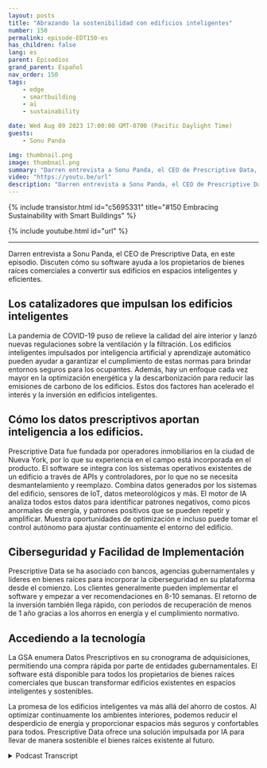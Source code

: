 ```yaml
---
layout: posts
title: "Abrazando la sostenibilidad con edificios inteligentes"
number: 150
permalink: episode-EDT150-es
has_children: false
lang: es
parent: Episodios
grand_parent: Español
nav_order: 150
tags:
    - edge
    - smartbuilding
    - ai
    - sustainability

date: Wed Aug 09 2023 17:00:00 GMT-0700 (Pacific Daylight Time)
guests:
    - Sonu Panda

img: thumbnail.png
image: thumbnail.png
summary: "Darren entrevista a Sonu Panda, el CEO de Prescriptive Data, en este episodio. Discuten cómo su software ayuda a los propietarios de bienes raíces comerciales a convertir sus edificios en espacios inteligentes y eficientes."
video: "https://youtu.be/url"
description: "Darren entrevista a Sonu Panda, el CEO de Prescriptive Data, en este episodio. Discuten cómo su software ayuda a los propietarios de bienes raíces comerciales a convertir sus edificios en espacios inteligentes y eficientes."
---
```


<div>
{% include transistor.html id="c5695331" title="#150 Embracing Sustainability with Smart Buildings" %}

{% include youtube.html id="url" %}
</div>

---

Darren entrevista a Sonu Panda, el CEO de Prescriptive Data, en este episodio. Discuten cómo su software ayuda a los propietarios de bienes raíces comerciales a convertir sus edificios en espacios inteligentes y eficientes.

## Los catalizadores que impulsan los edificios inteligentes

La pandemia de COVID-19 puso de relieve la calidad del aire interior y lanzó nuevas regulaciones sobre la ventilación y la filtración. Los edificios inteligentes impulsados por inteligencia artificial y aprendizaje automático pueden ayudar a garantizar el cumplimiento de estas normas para brindar entornos seguros para los ocupantes. Además, hay un enfoque cada vez mayor en la optimización energética y la descarbonización para reducir las emisiones de carbono de los edificios. Estos dos factores han acelerado el interés y la inversión en edificios inteligentes.

## Cómo los datos prescriptivos aportan inteligencia a los edificios.

Prescriptive Data fue fundada por operadores inmobiliarios en la ciudad de Nueva York, por lo que su experiencia en el campo está incorporada en el producto. El software se integra con los sistemas operativos existentes de un edificio a través de APIs y controladores, por lo que no se necesita desmantelamiento y reemplazo. Combina datos generados por los sistemas del edificio, sensores de IoT, datos meteorológicos y más. El motor de IA analiza todos estos datos para identificar patrones negativos, como picos anormales de energía, y patrones positivos que se pueden repetir y amplificar. Muestra oportunidades de optimización e incluso puede tomar el control autónomo para ajustar continuamente el entorno del edificio.

## Ciberseguridad y Facilidad de Implementación

Prescriptive Data se ha asociado con bancos, agencias gubernamentales y líderes en bienes raíces para incorporar la ciberseguridad en su plataforma desde el comienzo. Los clientes generalmente pueden implementar el software y empezar a ver recomendaciones en 8-10 semanas. El retorno de la inversión también llega rápido, con períodos de recuperación de menos de 1 año gracias a los ahorros en energía y el cumplimiento normativo.

## Accediendo a la tecnología

La GSA enumera Datos Prescriptivos en su cronograma de adquisiciones, permitiendo una compra rápida por parte de entidades gubernamentales. El software está disponible para todos los propietarios de bienes raíces comerciales que buscan transformar edificios existentes en espacios inteligentes y sostenibles.

La promesa de los edificios inteligentes va más allá del ahorro de costos. Al optimizar continuamente los ambientes interiores, podemos reducir el desperdicio de energía y proporcionar espacios más seguros y confortables para todos. Prescriptive Data ofrece una solución impulsada por IA para llevar de manera sostenible el bienes raíces existente al futuro.



<details>
<summary> Podcast Transcript </summary>

<p></p>

</details>
